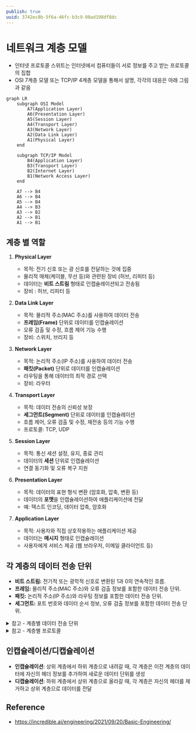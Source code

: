```yaml
---
publish: true
uuid: 3742ec8b-5f6a-46fc-b3c9-08ad198df8dc
---
```


# 네트워크 계층 모델

- 인터넷 프로토콜 스위트는 인터넷에서 컴퓨터들이 서로 정보를 주고 받는 프로토콜의 집합
- OSI 7계층 모델 또는 TCP/IP 4계층 모델을 통해서 설명, 각각의 대응은 아래 그림과 같음

~~~mermaid
graph LR
    subgraph OSI Model
        A7(Application Layer)
        A6(Presentation Layer)
        A5(Session Layer)
        A4(Transport Layer)
        A3(Network Layer)
        A2(Data Link Layer)
        A1(Physical Layer)
    end

    subgraph TCP/IP Model
        B4(Application Layer)
        B3(Transport Layer)
        B2(Internet Layer)
        B1(Network Access Layer)
    end

    A7 --> B4
    A6 --> B4
    A5 --> B4
    A4 --> B3
    A3 --> B2
    A2 --> B1
    A1 --> B1
~~~

## 계층 별 역할

1. **Physical Layer**
    - 목적: 전기 신호 또는 광 신호를 전달하는 것에 집중
    - 물리적 매체(케이블, 무선 등)와 관련된 장비 (허브, 리피터 등)
    - 데이터는 **비트 스트림** 형태로 인캡슐레이션되고 전송됨
    - 장비 : 허브, 리피터 등

2. **Data Link Layer**
    - 목적: 물리적 주소(MAC 주소)를 사용하여 데이터 전송
    - **프레임(Frame)** 단위로 데이터를 인캡슐레이션
    - 오류 검출 및 수정, 흐름 제어 기능 수행
    - 장비: 스위치, 브리지 등

3. **Network Layer**
    - 목적: 논리적 주소(IP 주소)를 사용하여 데이터 전송
    - **패킷(Packet)** 단위로 데이터를 인캡슐레이션
    - 라우팅을 통해 데이터의 최적 경로 선택
    - 장비: 라우터

4. **Transport Layer**
    - 목적: 데이터 전송의 신뢰성 보장
    - **세그먼트(Segment)** 단위로 데이터를 인캡슐레이션
    - 흐름 제어, 오류 검출 및 수정, 재전송 등의 기능 수행
    - 프로토콜: TCP, UDP

5. **Session Layer**
    - 목적: 통신 세션 설정, 유지, 종료 관리
    - 데이터의 **세션** 단위로 인캡슐레이션
    - 연결 동기화 및 오류 복구 지원

6. **Presentation Layer**
    - 목적: 데이터의 표현 형식 변환 (암호화, 압축, 변환 등)
    - 데이터의 **포맷**을 인캡슐레이션하여 애플리케이션에 전달
    - 예: 텍스트 인코딩, 데이터 압축, 암호화

7. **Application Layer**
    - 목적: 사용자와 직접 상호작용하는 애플리케이션 제공
    - 데이터는 **메시지** 형태로 인캡슐레이션
    - 사용자에게 서비스 제공 (웹 브라우저, 이메일 클라이언트 등)

## 각 계층의 데이터 전송 단위

- **비트 스트림:** 전기적 또는 광학적 신호로 변환된 1과 0의 연속적인 흐름.
- **프레임:** 물리적 주소(MAC 주소)와 오류 검출 정보를 포함한 데이터 전송 단위.
- **패킷:** 논리적 주소(IP 주소)와 라우팅 정보를 포함한 데이터 전송 단위.
- **세그먼트:** 포트 번호와 데이터 순서 정보, 오류 검출 정보를 포함한 데이터 전송 단위.

<details class="note" markdown="1">
<summary>참고 - 계층별 데이터 전송 단위</summary>

1. **비트 스트림 (Bit Stream) - Physical Layer**
    - **정의:** 비트 스트림은 1과 0으로 이루어진 데이터의 연속적인 흐름
    - **정보:** 이 단계에서는 구체적인 정보가 아닌, 물리적인 신호로만 이루어진 데이터 전송. 전기적 또는 광학적인 신호가 네트워크 케이블이나 무선 신호를 통해 전송.
    - **목적:** 비트 스트림은 물리적인 매체를 통해 데이터를 전송하는 데 필요한 가장 기본적인 데이터 형식. 이 계층에서는 데이터가 네트워크 매체를 통해 정확하게 전달되도록 하는 데 집중

2. **프레임 (Frame) - Data Link Layer**
    - **정의:** 프레임은 데이터 링크 계층에서 사용되는 데이터 전송 단위입니다. 프레임은 헤더, 페이로드(실제 데이터), 그리고 오류 검출을 위한 트레일러로 구성
    - **정보:**
        - **헤더:** 물리적 주소(출발지 MAC 주소, 목적지 MAC 주소), 프레임 유형, 제어 정보 등이 포함
        - **페이로드:** 상위 계층에서 받은 패킷 또는 데이터가 포함
        - **트레일러:** 오류 검출을 위한 체크섬(CRC) 등의 정보가 포함
    - **목적:** 프레임은 동일한 네트워크 또는 서브넷 내에서 데이터를 전송하기 위해 사용. 이 계층은 오류 검출, 흐름 제어, 그리고 MAC 주소 기반의 데이터 전송을 담당

3. **패킷 (Packet) - Network Layer**
    - **정의:** 패킷은 네트워크 계층에서 데이터 전송을 위해 사용되는 단위. 패킷은 헤더와 페이로드로 구성된다.
    - **정보:**
        - **헤더:** 논리적 주소(출발지 IP 주소, 목적지 IP 주소), 라우팅 정보, 프로토콜 정보, TTL(Time to Live), 식별자 등의 정보가 포함
        - **페이로드:** 상위 계층에서 받은 세그먼트 또는 데이터가 포함
    - **목적:** 패킷은 라우터를 통해 서로 다른 네트워크 간에 데이터를 전송하는 데 사용됩니다. 이 계층에서는 논리적 주소(IP 주소)를 사용하여 데이터의 최적 경로를 선택하고, 목적지 네트워크로 패킷을 전달합니다.

4. **세그먼트 (Segment) - Transport Layer**
    - **정의:** 세그먼트는 전송 계층에서 데이터 전송을 위해 사용되는 단위. 주로 TCP에서 사용되며, 세그먼트는 헤더와 데이터로 구성
    - **정보:**
        - **헤더:** 출발지 포트 번호, 목적지 포트 번호, 순서 번호(Sequence Number), 확인 응답 번호(ACK Number), 플래그(제어 비트), 윈도우 크기, 체크섬, 옵션 등이 포함
        - **페이로드:** 애플리케이션 데이터 또는 상위 계층에서 전달된 메시지가 포함
    - **목적:** 세그먼트는 데이터의 신뢰성을 보장하기 위해 사용됩니다. TCP 프로토콜은 세그먼트를 통해 데이터 전송의 신뢰성을 유지하며, 순서 보장, 오류 검출 및 수정, 재전송 등을 수행

</details>

<details class="note" markdown="1">
<summary>참고 - 계층별 프로토콜</summary>

1. 애플리케이션 계층 (Application Layer)
    - FTP (File Transfer Protocol)
    - HTTP (HyperText Transfer Protocol)
    - SMTP (Simple Mail Transfer Protocol)
    - DNS (Domain Name System )
    - SSH (Secure Shell)
2. 전송 계층 (Transport Layer)
    - **TCP (Transmission Control Protocol)**
    - UDP (User Datagram Protocol)
    - QUIC (Quick UDP Internet Connections)
3. 인터넷 계층 (Internet Layer)
    - **IP (Internet Protocol)**
    - ICMP (Internet Control Message Protocol)
    - ARP (Address Resolution Protocol)
    - RARP (Reverse Address Resolution Protocol)
    - OSPF (Open Shortest Path First)
    - BGP (Border Gateway Protocol)
4. 네트워크 접근 계층 (Network Access Layer)
    - **Ethernet**
    - Wi-Fi
    - PPP (Point-to-Point Protocol)
    - SLIP (Serial Line Internet Protocol)
    - FDDI (Fiber Distributed Data Interface)
    - ATM (Asynchronous Transfer Mode)

</details>

## 인캡슐레이션/디캡슐레이션

- **인캡슐레이션**: 상위 계층에서 하위 계층으로 내려갈 때, 각 계층은 이전 계층의 데이터에 자신의 헤더 정보를 추가하여 새로운 데이터 단위를 생성
- **디캡슐레이션**: 하위 계층에서 상위 계층으로 올라갈 때, 각 계층은 자신의 헤더를 제거하고 상위 계층으로 데이터를 전달

## Reference

- <https://incredible.ai/engineering/2021/09/20/Basic-Engineering/>